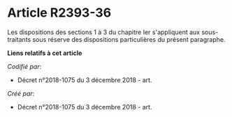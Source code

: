 # Article R2393-36

Les dispositions des sections 1 à 3 du chapitre Ier s'appliquent aux sous-traitants sous réserve des dispositions
particulières du présent paragraphe.

**Liens relatifs à cet article**

_Codifié par_:

  - Décret n°2018-1075 du 3 décembre 2018 - art.

_Créé par_:

  - Décret n°2018-1075 du 3 décembre 2018 - art.
